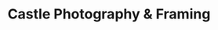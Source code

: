 ---
title: "Castle Photography & Framing"
url: /haverfordwest/castle-photography-und-framing/
shop: Foto
---